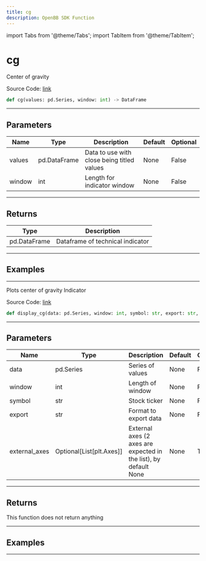 ```yaml
---
title: cg
description: OpenBB SDK Function
---
```


import Tabs from '@theme/Tabs';
import TabItem from '@theme/TabItem';

# cg

<Tabs>
<TabItem value="model" label="Model" default>

Center of gravity

Source Code: [link](https://github.com/OpenBB-finance/OpenBBTerminal/tree/main/openbb_terminal/common/technical_analysis/momentum_model.py#L189)

```python
def cg(values: pd.Series, window: int) -> DataFrame
```
---

## Parameters

| Name | Type | Description | Default | Optional |
| ---- | ---- | ----------- | ------- | -------- |
| values | pd.DataFrame | Data to use with close being titled values | None | False |
| window | int | Length for indicator window | None | False |

---

## Returns

| Type | Description |
| ---- | ----------- |
| pd.DataFrame | Dataframe of technical indicator |

---

## Examples

---



</TabItem>
<TabItem value="view" label="View">

Plots center of gravity Indicator

Source Code: [link](https://github.com/OpenBB-finance/OpenBBTerminal/tree/main/openbb_terminal/common/technical_analysis/momentum_view.py#L499)

```python
def display_cg(data: pd.Series, window: int, symbol: str, export: str, external_axes: Optional[List[matplotlib.axes._axes.Axes]]) -> None
```
---

## Parameters

| Name | Type | Description | Default | Optional |
| ---- | ---- | ----------- | ------- | -------- |
| data | pd.Series | Series of values | None | False |
| window | int | Length of window | None | False |
| symbol | str | Stock ticker | None | False |
| export | str | Format to export data | None | False |
| external_axes | Optional[List[plt.Axes]] | External axes (2 axes are expected in the list), by default None | None | True |

---

## Returns

This function does not return anything

---

## Examples

---



</TabItem>
</Tabs>